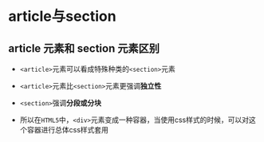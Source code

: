 # article与section

## article 元素和 section 元素区别

  - `<article>`元素可以看成特殊种类的`<section>`元素

  - `<article>`元素比`<section>`元素更强调**独立性**

  - `<section>`强调**分段或分块**

  - 所以在`HTML5`中，`<div>`元素变成一种容器，当使用css样式的时候，可以对这个容器进行总体css样式套用
